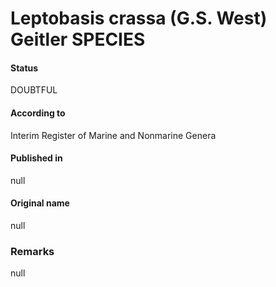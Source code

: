 # Leptobasis crassa (G.S. West) Geitler SPECIES

#### Status
DOUBTFUL

#### According to
Interim Register of Marine and Nonmarine Genera

#### Published in
null

#### Original name
null

### Remarks
null